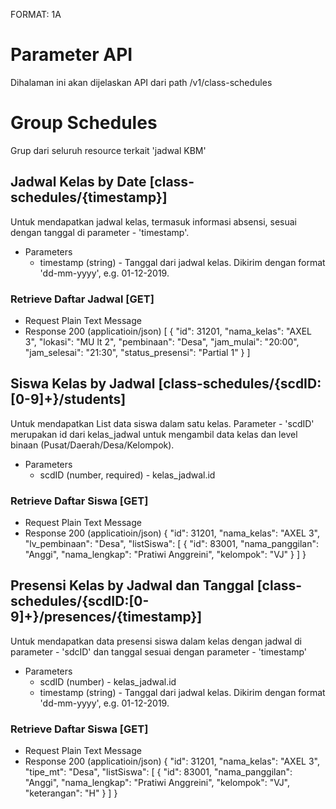 FORMAT: 1A

# Parameter API
Dihalaman ini akan dijelaskan API dari path /v1/class-schedules

# Group Schedules
Grup dari seluruh resource terkait 'jadwal KBM'

## Jadwal Kelas by Date [class-schedules/{timestamp}]
Untuk mendapatkan jadwal kelas, termasuk informasi absensi, sesuai dengan tanggal di parameter - 'timestamp'.

+ Parameters
  + timestamp (string) - Tanggal dari jadwal kelas. Dikirim dengan format 'dd-mm-yyyy', e.g. 01-12-2019.

### Retrieve Daftar Jadwal [GET]
+ Request Plain Text Message
+ Response 200 (applicatioin/json)
    [
      {
        "id": 31201,
        "nama_kelas": "AXEL 3",
        "lokasi": "MU lt 2",
        "pembinaan": "Desa",
        "jam_mulai": "20:00",
        "jam_selesai": "21:30",
        "status_presensi": "Partial 1"
      }
    ]

## Siswa Kelas by Jadwal [class-schedules/{scdID:[0-9]+}/students]
Untuk mendapatkan List data siswa dalam satu kelas. Parameter - 'scdID' merupakan id dari kelas_jadwal untuk mengambil data kelas dan level binaan (Pusat/Daerah/Desa/Kelompok).

+ Parameters
  + scdID (number, required) - kelas_jadwal.id

### Retrieve Daftar Siswa [GET]
+ Request Plain Text Message
+ Response 200 (applicatioin/json)
    {
      "id": 31201,
      "nama_kelas": "AXEL 3",
      "lv_pembinaan": "Desa",
      "listSiswa": [
        {
          "id": 83001,
          "nama_panggilan": "Anggi",
          "nama_lengkap": "Pratiwi Anggreini",
          "kelompok": "VJ"
        }
      ]
    }

## Presensi Kelas by Jadwal dan Tanggal [class-schedules/{scdID:[0-9]+}/presences/{timestamp}]
Untuk mendapatkan data presensi siswa dalam kelas dengan jadwal di parameter - 'sdcID' dan tanggal sesuai dengan parameter - 'timestamp'

+ Parameters
  + scdID (number) - kelas_jadwal.id
  + timestamp (string) - Tanggal dari jadwal kelas. Dikirim dengan format 'dd-mm-yyyy', e.g. 01-12-2019.

### Retrieve Daftar Siswa [GET]
+ Request Plain Text Message
+ Response 200 (applicatioin/json)
    {
      "id": 31201,
      "nama_kelas": "AXEL 3",
      "tipe_mt": "Desa",
      "listSiswa": [
        {
          "id": 83001,
          "nama_panggilan": "Anggi",
          "nama_lengkap": "Pratiwi Anggreini",
          "kelompok": "VJ",
          "keterangan": "H"
        }
      ]
    }
